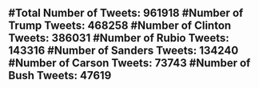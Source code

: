 #Total Number of Tweets: 961918 
#Number of Trump Tweets: 468258
#Number of Clinton Tweets: 386031
#Number of Rubio Tweets: 143316
#Number of Sanders Tweets: 134240
#Number of Carson Tweets: 73743
#Number of Bush Tweets: 47619
---
